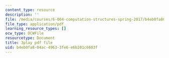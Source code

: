 ```yaml
---
content_type: resource
description: ''
file: /media/courses/6-004-computation-structures-spring-2017/b4eb0fa804ac49633fe6e6b201c6603f_00KTZ7t_rWw.pdf
file_type: application/pdf
learning_resource_types: []
ocw_type: OCWFile
resourcetype: Document
title: 3play pdf file
uid: b4eb0fa8-04ac-4963-3fe6-e6b201c6603f
---
```

